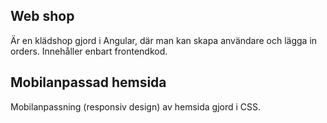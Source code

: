 Web shop
--------
Är en klädshop gjord i Angular, där man kan skapa användare och lägga in orders. Innehåller enbart frontendkod.


Mobilanpassad hemsida
---------------------
Mobilanpassning (responsiv design) av hemsida gjord i CSS.
